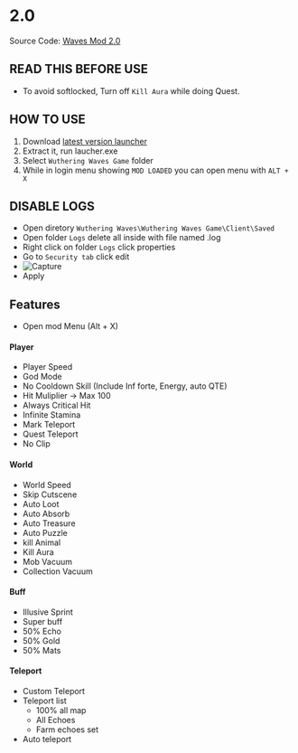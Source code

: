 # 2.0
Source Code: [Waves Mod 2.0](https://github.com/saefulbarkah/wuthering-wave-mod)

## READ THIS BEFORE USE
- To avoid softlocked, Turn off `Kill Aura` while doing Quest.

## HOW TO USE
1. Download [latest version launcher](https://github.com/saefulbarkah/fun-games/releases)
2. Extract it, run laucher.exe
3. Select `Wuthering Waves Game` folder
4. While in login menu showing `MOD LOADED` you can open menu with `ALT + X`


## DISABLE LOGS
- Open diretory `Wuthering Waves\Wuthering Waves Game\Client\Saved`
- Open folder `Logs` delete all inside with file named .log
- Right click on folder `Logs` click properties
- Go to `Security tab` click edit
- ![Capture](https://github.com/user-attachments/assets/60defe45-9d19-44ed-99db-70ed0430f946)
- Apply

## Features
- Open mod Menu (Alt + X)

#### Player
- Player Speed
- God Mode
- No Cooldown Skill (Include Inf forte, Energy, auto QTE)
- Hit Muliplier -> Max 100
- Always Critical Hit
- Infinite Stamina
- Mark Teleport
- Quest Teleport
- No Clip

#### World
- World Speed
- Skip Cutscene
- Auto Loot
- Auto Absorb
- Auto Treasure
- Auto Puzzle
- kill Animal
- Kill Aura
- Mob Vacuum
- Collection Vacuum

#### Buff
- Illusive Sprint
- Super buff
- 50% Echo
- 50% Gold
- 50% Mats

#### Teleport
- Custom Teleport
- Teleport list
   - 100% all map
   - All Echoes
   - Farm echoes set
- Auto teleport